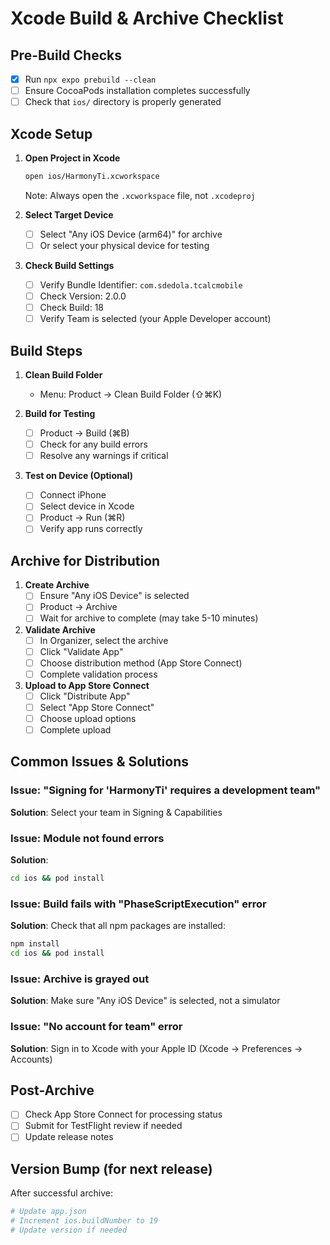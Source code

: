 # Xcode Build & Archive Checklist

## Pre-Build Checks

- [x] Run `npx expo prebuild --clean`
- [ ] Ensure CocoaPods installation completes successfully
- [ ] Check that `ios/` directory is properly generated

## Xcode Setup

1. **Open Project in Xcode**
   ```bash
   open ios/HarmonyTi.xcworkspace
   ```
   Note: Always open the `.xcworkspace` file, not `.xcodeproj`

2. **Select Target Device**
   - [ ] Select "Any iOS Device (arm64)" for archive
   - [ ] Or select your physical device for testing

3. **Check Build Settings**
   - [ ] Verify Bundle Identifier: `com.sdedola.tcalcmobile`
   - [ ] Check Version: 2.0.0
   - [ ] Check Build: 18
   - [ ] Verify Team is selected (your Apple Developer account)

## Build Steps

1. **Clean Build Folder**
   - Menu: Product → Clean Build Folder (⇧⌘K)

2. **Build for Testing**
   - [ ] Product → Build (⌘B)
   - [ ] Check for any build errors
   - [ ] Resolve any warnings if critical

3. **Test on Device (Optional)**
   - [ ] Connect iPhone
   - [ ] Select device in Xcode
   - [ ] Product → Run (⌘R)
   - [ ] Verify app runs correctly

## Archive for Distribution

1. **Create Archive**
   - [ ] Ensure "Any iOS Device" is selected
   - [ ] Product → Archive
   - [ ] Wait for archive to complete (may take 5-10 minutes)

2. **Validate Archive**
   - [ ] In Organizer, select the archive
   - [ ] Click "Validate App"
   - [ ] Choose distribution method (App Store Connect)
   - [ ] Complete validation process

3. **Upload to App Store Connect**
   - [ ] Click "Distribute App"
   - [ ] Select "App Store Connect"
   - [ ] Choose upload options
   - [ ] Complete upload

## Common Issues & Solutions

### Issue: "Signing for 'HarmonyTi' requires a development team"
**Solution**: Select your team in Signing & Capabilities

### Issue: Module not found errors
**Solution**:
```bash
cd ios && pod install
```

### Issue: Build fails with "PhaseScriptExecution" error
**Solution**: Check that all npm packages are installed:
```bash
npm install
cd ios && pod install
```

### Issue: Archive is grayed out
**Solution**: Make sure "Any iOS Device" is selected, not a simulator

### Issue: "No account for team" error
**Solution**: Sign in to Xcode with your Apple ID (Xcode → Preferences → Accounts)

## Post-Archive

- [ ] Check App Store Connect for processing status
- [ ] Submit for TestFlight review if needed
- [ ] Update release notes

## Version Bump (for next release)
After successful archive:
```bash
# Update app.json
# Increment ios.buildNumber to 19
# Update version if needed
```

